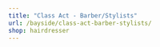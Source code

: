 ```yaml
---
title: "Class Act - Barber/Stylists"
url: /bayside/class-act-barber-stylists/
shop: hairdresser
---
```

